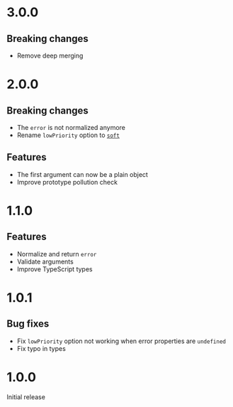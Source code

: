 # 3.0.0

## Breaking changes

- Remove deep merging

# 2.0.0

## Breaking changes

- The `error` is not normalized anymore
- Rename `lowPriority` option to [`soft`](README.md#soft)

## Features

- The first argument can now be a plain object
- Improve prototype pollution check

# 1.1.0

## Features

- Normalize and return `error`
- Validate arguments
- Improve TypeScript types

# 1.0.1

## Bug fixes

- Fix `lowPriority` option not working when error properties are `undefined`
- Fix typo in types

# 1.0.0

Initial release
